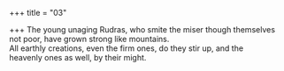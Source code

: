 +++
title = "03"

+++
The young unaging Rudras, who smite the miser though themselves not  poor, have grown strong like mountains.  
All earthly creations, even the firm ones, do they stir up, and the  
heavenly ones as well, by their might.  